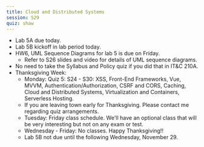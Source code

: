 ```yaml
---
title: Cloud and Distributed Systems
session: S29
quiz: shaw
---
```


* Lab 5A due today.
* Lab 5B kickoff in lab period today.
* HW6, UML Sequence Diagrams for lab 5 is due on Friday.
    * Refer to S26 slides and video for details of UML sequence diagrams.
* No need to take the Syllabus and Policy quiz if you did that in IT&C 210A.
* Thanksgiving Week:
    * Monday: Quiz 5: S24 - S30: XSS, Front-End Frameworks, Vue, MVVM, Authentication/Authorization, CSRF and CORS, Caching, Cloud and Distributed Systems, Virtualization and Containers, Serverless Hosting.
    * If you are leaving town early for Thanksgiving. Please contact me regarding quiz arrangements.
    * Tuesday: Friday class schedule. We'll have an optional class that will be very interesting but not on any exam or test.
    * Wednesday - Friday: No classes. Happy Thanksgiving!!
    * Lab 5B not due until the following Wednesday, November 29.
